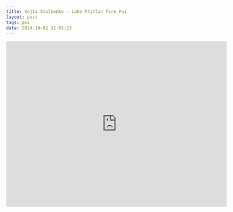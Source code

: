 ```yaml
---
title: Vojta Stolbenko - Lake Atitlan Fire Poi
layout: post
tags: poi
date: 2024-10-02 11:02:23
---
```

<iframe width="603" height="452" src="https://www.youtube.com/embed/eCl8TSIt2-A" frameborder="0" allowfullscreen="true"></iframe>

